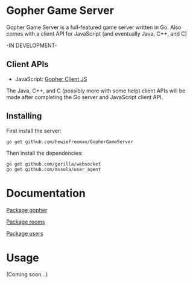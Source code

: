 # Gopher Game Server
Gopher Game Server is a full-featured game server written in Go. Also comes with a client API for JavaScript (and eventually Java, C++, and C)

-IN DEVELOPMENT-

## Client APIs

 - JavaScript: [Gopher Client JS](https://github.com/hewiefreeman/GopherClientJS)

The Java, C++, and C (possibly more with some help) client APIs will be made after completing the Go server and JavaScript client API.

## Installing
First install the server:
     
    go get github.com/hewiefreeman/GopherGameServer
     
Then install the dependencies:
     
    go get github.com/gorilla/websocket
    go get github.com/mssola/user_agent
     
# Documentation

[Package gopher](https://godoc.org/github.com/hewiefreeman/GopherGameServer)

[Package rooms](https://godoc.org/github.com/hewiefreeman/GopherGameServer/rooms)

[Package users](https://godoc.org/github.com/hewiefreeman/GopherGameServer/users)

# Usage

(Coming soon...)
